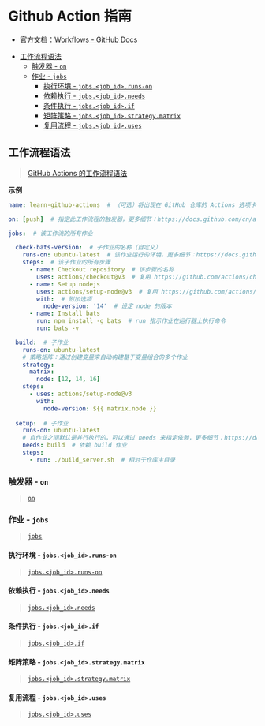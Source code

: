 Github Action 指南
===
- 官方文档：[Workflows - GitHub Docs](https://docs.github.com/cn/actions/using-workflows)

<!-- TOC -->
- [工作流程语法](#工作流程语法)
    - [触发器 - `on`](#触发器---on)
    - [作业 - `jobs`](#作业---jobs)
        - [执行环境 - `jobs.<job_id>.runs-on`](#执行环境---jobsjob_idruns-on)
        - [依赖执行 - `jobs.<job_id>.needs`](#依赖执行---jobsjob_idneeds)
        - [条件执行 - `jobs.<job_id>.if`](#条件执行---jobsjob_idif)
        - [矩阵策略 - `jobs.<job_id>.strategy.matrix`](#矩阵策略---jobsjob_idstrategymatrix)
        - [复用流程 - `jobs.<job_id>.uses`](#复用流程---jobsjob_iduses)
<!-- TOC -->


## 工作流程语法
> [GitHub Actions 的工作流程语法](https://docs.github.com/cn/actions/using-workflows/workflow-syntax-for-github-actions)

**示例**
```yml
name: learn-github-actions  # （可选）将出现在 GitHub 仓库的 Actions 选项卡中的工作流程名称。

on: [push]  # 指定此工作流程的触发器，更多细节：https://docs.github.com/cn/actions/using-workflows/workflow-syntax-for-github-actions#onpushpull_requestpull_request_targetpathspaths-ignore

jobs:  # 该工作流的所有作业

  check-bats-version:  # 子作业的名称（自定义）
    runs-on: ubuntu-latest  # 该作业运行的环境，更多细节：https://docs.github.com/cn/actions/reference/workflow-syntax-for-github-actions#jobsjob_idruns-on
    steps:  # 该子作业的所有步骤
      - name: Checkout repository  # 该步骤的名称
        uses: actions/checkout@v3  # 复用 https://github.com/actions/checkout/tree/v3
      - name: Setup nodejs
        uses: actions/setup-node@v3  # 复用 https://github.com/actions/setup-node/tree/v3
        with:  # 附加选项
          node-version: '14'  # 设定 node 的版本
      - name: Install bats  
        run: npm install -g bats  # run 指示作业在运行器上执行命令
        run: bats -v

  build:  # 子作业
    runs-on: ubuntu-latest
    # 策略矩阵：通过创建变量来自动构建基于变量组合的多个作业
    strategy:
      matrix:  
        node: [12, 14, 16]
    steps:
      - uses: actions/setup-node@v3
        with:
          node-version: ${{ matrix.node }}
    
  setup:  # 子作业
    runs-on: ubuntu-latest
    # 自作业之间默认是并行执行的，可以通过 needs 来指定依赖，更多细节：https://docs.github.com/cn/actions/using-jobs/using-jobs-in-a-workflow#defining-prerequisite-jobs
    needs: build  # 依赖 build 作业
    steps:
      - run: ./build_server.sh  # 相对于仓库主目录
```

### 触发器 - `on`
> [`on`](https://docs.github.com/cn/actions/using-workflows/workflow-syntax-for-github-actions#onpushpull_requestpull_request_targetpathspaths-ignore)

### 作业 - `jobs`
> [`jobs`](https://docs.github.com/cn/actions/using-workflows/workflow-syntax-for-github-actions#jobs)

#### 执行环境 - `jobs.<job_id>.runs-on`
> [`jobs.<job_id>.runs-on`](https://docs.github.com/cn/actions/using-workflows/workflow-syntax-for-github-actions#jobsjob_idruns-on)

#### 依赖执行 - `jobs.<job_id>.needs`
> [`jobs.<job_id>.needs`](https://docs.github.com/cn/actions/using-workflows/workflow-syntax-for-github-actions#jobsjob_idneeds)

#### 条件执行 - `jobs.<job_id>.if`
> [`jobs.<job_id>.if`](https://docs.github.com/cn/actions/using-workflows/workflow-syntax-for-github-actions#jobsjob_idif)

#### 矩阵策略 - `jobs.<job_id>.strategy.matrix`
> [`jobs.<job_id>.strategy.matrix`](https://docs.github.com/cn/actions/using-workflows/workflow-syntax-for-github-actions#jobsjob_idstrategymatrix)  

#### 复用流程 - `jobs.<job_id>.uses`
> [`jobs.<job_id>.uses`](https://docs.github.com/cn/actions/using-workflows/workflow-syntax-for-github-actions#jobsjob_iduses)


